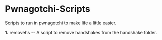 # Pwnagotchi-Scripts
Scripts to run in pwnagotchi to make life a little easier.  

<b>1.</b> removehs -- A script to remove handshakes from the handshake folder.
